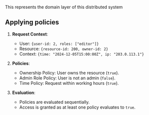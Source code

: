 This represents the domain layer of this distributed system

## Applying policies
1. **Request Context**:
   - User: `{user-id: 2, roles: ["editor"]}`
   - Resource: `{resource-id: 200, owner-id: 2}`
   - Context: `{time: "2024-12-05T15:00:00Z", ip: "203.0.113.1"}`

2. **Policies**:
   - Ownership Policy: User owns the resource (`true`).
   - Admin Role Policy: User is not an admin (`false`).
   - Time Policy: Request within working hours (`true`).

3. **Evaluation**:
   - Policies are evaluated sequentially.
   - Access is granted as at least one policy evaluates to `true`.